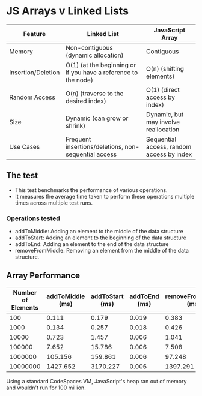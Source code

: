 # JS Arrays v Linked Lists

| Feature       | Linked List                         | JavaScript Array               |
|---------------|-------------------------------------|---------------------------------|
| Memory        | Non-contiguous (dynamic allocation) | Contiguous                     |
| Insertion/Deletion | O(1) (at the beginning or if you have a reference to the node)  | O(n) (shifting elements)      |
| Random Access | O(n) (traverse to the desired index)| O(1) (direct access by index) |
| Size          | Dynamic (can grow or shrink)        | Dynamic, but may involve reallocation |
| Use Cases     | Frequent insertions/deletions, non-sequential access |  Sequential access, random access by index |


## The test

* This test benchmarks the performance of various operations.
* It measures the average time taken to perform these operations multiple times across multiple test runs.

### Operations tested

* addToMiddle: Adding an element to the middle of the data structure
* addToStart: Adding an element to the beginning of the data structure
* addToEnd: Adding an element to the end of the data structure
* removeFromMiddle: Removing an element from the middle of the data structure.

## Array Performance

| Number of Elements | addToMiddle (ms) | addToStart (ms) | addToEnd (ms) | removeFromMiddle (ms) |
|---------------------|-----------------|----------------|---------------|----------------------|
| 100                 | 0.111              | 0.179              | 0.019              | 0.383     | 
| 1000                 | 0.134              | 0.257              | 0.018              | 0.426     | 
| 10000                 | 0.723             | 1.457              | 0.006              | 1.041     |
| 100000                 | 7.652             | 15.786              | 0.006              | 7.508     |
| 1000000                 | 105.156             | 159.861              | 0.006              | 97.248     |
| 10000000                 | 1427.652             | 3170.227              | 0.006              | 1397.291     |

Using a standard CodeSpaces VM, JavaScript's heap ran out of memory and wouldn't run for 100 million.



